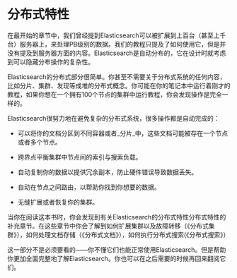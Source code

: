 # 分布式特性

在最开始的章节中，我们曾经提到Elasticsearch可以被扩展到上百台（甚至上千台）服务器上，来处理PB级别的数据。我们的教程只提及了如何使用它，但是并没有提及到服务器方面的内容。Elasticsearch是自动分布的，它在设计时就考虑到可以隐藏分布操作的复杂性。

Elasticsearch的分布式部分很简单。你甚至不需要关于分布式系统的任何内容，比如分片、集群、发现等成堆的分布式概念。你可能在你的笔记本中运行着刚才的教程，如果你想在一个拥有100个节点的集群中运行教程，你会发现操作是完全一样的。

Elasticsearch很努力地在避免复杂的分布式系统，很多操作都是自动完成的：

* 可以将你的文档分区到不同容器或者_分片_中，这些文档可能被存在一个节点或者多个节点。


* 跨界点平衡集群中节点间的索引与搜索负载。


* 自动复制你的数据以提供冗余副本，防止硬件错误导致数据丢失。


* 自动在节点之间路由，以帮助你找到你想要的数据。


* 无缝扩展或者恢复你的集群。


当你在阅读这本书时，你会发现到有关Elasticsearch的分布式特性分布式特性的补充章节。在这些章节中你会了解到如何扩展集群以及故障转移（《分布式集群》），如何处理文档存储（《分布式文档》），如何执行分布式搜索(《分布式搜索》）


这一部分不是必须要看的——你不懂它们也能正常使用Elasticsearch。但是帮助你更加全面完整地了解Elasticsearch。你也可以在之后需要的时候再回来翻阅它们。

